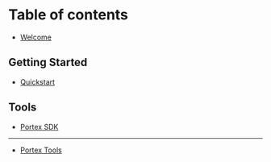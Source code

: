 # Table of contents

* [Welcome](README.md)

## Getting Started

* [Quickstart](getting-started/quickstart.md)

## Tools

* [Portex SDK](tools/portex-sdk.md)

***

* [Portex Tools](portex-tools.md)
